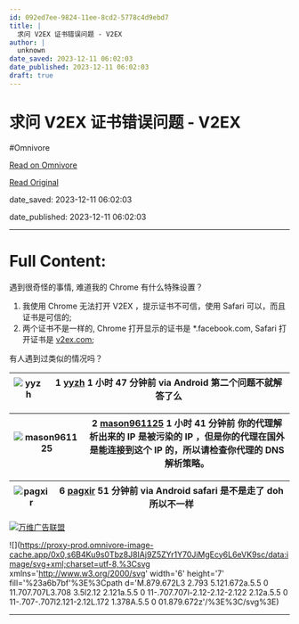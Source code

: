 ```yaml
---
id: 092ed7ee-9824-11ee-8cd2-5778c4d9ebd7
title: |
  求问 V2EX 证书错误问题 - V2EX
author: |
  unknown
date_saved: 2023-12-11 06:02:03
date_published: 2023-12-11 06:02:03
draft: true
---
```


# 求问 V2EX 证书错误问题 - V2EX
#Omnivore

[Read on Omnivore](https://omnivore.app/me/v-2-ex-v-2-ex-18c58eef11e)

[Read Original](https://www.v2ex.com/t/999476)

date_saved: 2023-12-11 06:02:03

date_published: 2023-12-11 06:02:03

--- 

# Full Content: 

遇到很奇怪的事情, 难道我的 Chrome 有什么特殊设置？

1. 我使用 Chrome 无法打开 V2EX ，提示证书不可信，使用 Safari 可以，而且证书是可信的;
2. 两个证书不是一样的, Chrome 打开显示的证书是 \*.facebook.com, Safari 打开证书是 [v2ex.com](http://v2ex.com/);

有人遇到过类似的情况吗？

| ![yyzh](https://proxy-prod.omnivore-image-cache.app/0x0,sYJLyPwmOBpyCrzMbaUHSNlF_jL7koPnn3x4DMhRJrVQ/https://cdn.v2ex.com/avatar/b9ed/69de/587511_normal.png?m=1678787690) | 1 **[yyzh](https://www.v2ex.com/member/yyzh)** 1 小时 47 分钟前 via Android 第二个问题不就解答了么 |
| -------------------------------------------------------------------------------------------------------------------------------------------------------------------------- | ---------------------------------------------------------------------------------- |

| ![mason961125](https://proxy-prod.omnivore-image-cache.app/0x0,s37JXsq4tbKHNKQ0lQh-xCBUerxPSPXxd_MQKw2Wqx2E/https://cdn.v2ex.com/gravatar/2a768b40265890b002bdb37fc6b358f8?s=48&d=retro) | 2 **[mason961125](https://www.v2ex.com/member/mason961125)** 1 小时 41 分钟前 你的代理解析出来的 IP 是被污染的 IP ，但是你的代理在国外是能连接到这个 IP 的，所以请检查你代理的 DNS 解析策略。 |
| ---------------------------------------------------------------------------------------------------------------------------------------------------------------------------------------- | ----------------------------------------------------------------------------------------------------------------------------------------- |

| ![pagxir](https://proxy-prod.omnivore-image-cache.app/0x0,sIswI-kfhy8DhVk5pCmVUrNqo6HVNGM0NJBxV8n0qIx8/https://cdn.v2ex.com/avatar/41e9/0875/74523_normal.png?m=1693141996) | 6 **[pagxir](https://www.v2ex.com/member/pagxir)** 51 分钟前 via Android safari 是不是走了 doh 所以不一样 |
| --------------------------------------------------------------------------------------------------------------------------------------------------------------------------- | -------------------------------------------------------------------------------------------- |

[](https://wwads.cn/click/bait)[![万维广告联盟](https://proxy-prod.omnivore-image-cache.app/130x0,sQZCiJD8Gza9iH1vnhhGOUjfAviUjgukZ37oPJNYWIGI/https://cdn.wwads.cn/creatives/TJiqU9LJrfPyyBbauAna1Lptzb4pf9CYdWn8FTCs.jpg)](https://wwads.cn/click/bundle?code=ZgOSLvEk6EHIpid8xsqitVmmznIVXF)

![](https://proxy-prod.omnivore-image-cache.app/0x0,s6B4Ku9s0Tbz8J8IAj9Z5ZYr1Y70JiMgEcy6L6eVK9sc/data:image/svg+xml;charset=utf-8,%3Csvg xmlns='http://www.w3.org/2000/svg' width='6' height='7' fill='%23a6b7bf'%3E%3Cpath d='M.879.672L3 2.793 5.121.672a.5.5 0 11.707.707L3.708 3.5l2.12 2.121a.5.5 0 11-.707.707l-2.12-2.12-2.122 2.12a.5.5 0 11-.707-.707l2.121-2.12L.172 1.378A.5.5 0 01.879.672z'/%3E%3C/svg%3E)

---

